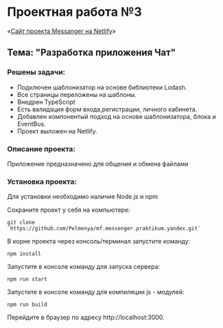 # Проектная работа №3

«[Сайт проекта Messanger на Netlify](https://trusting-elion-30443a.netlify.app)»

##  Тема: "Разработка приложения Чат"

### Решены задачи:
* Подключен шаблонизатор на основе библиотеки Lodash.
* Все страницы переложены на шаблоны.
* Внедрен TypeScript
* Есть валидация форм входа,регистрации, личного кабинета.
* Добавлен компонентый подход на основе шаблонизатора, блока и EventBus.
* Проект выложен на Netlify.

### Описание проекта:
  Приложение предназначено для общения и обмена файлами

### Установка проекта:
 Для установки необходимо наличие Node.js и npm

Сохраните проект у себя на компьютере:
```
git clone `https://github.com/Pelmenya/mf.messenger.praktikum.yandex.git`
```
В корне проекта через консоль/терминал запустите команду:
```
npm install
```
Запустите в консоле команду для запуска сервера:
```
npm run start
```
Запустите в консоле команду для компиляции js - модулей:
```
npm run build
```
Перейдите в браузер по адресу http://localhost:3000.
